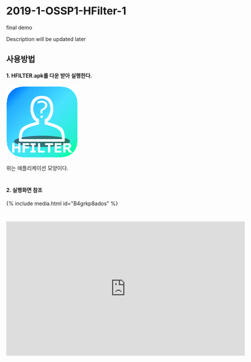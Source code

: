 # 2019-1-OSSP1-HFilter-1

final demo

Description will be updated later  
  
  
  
## 사용방법

#### 1. HFILTER.apk를 다운 받아 실행한다.

![Alt text](/appicon.png)

위는 애플리케이션 모양이다.
#
#### 2. 실행화면 참조
{% include media.html id="B4grkp8ados" %}
#
<html>
<body>
<iframe width="640" height="360" src="https://www.youtube.com/embed/B4grkp8ados" frameborder="0" gesture="media" allowfullscreen=""></iframe>
</body>
</html>
